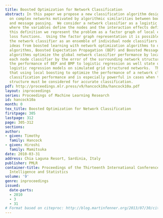 ```yaml
---
title: Boosted Optimization for Network Classification
abstract: In this paper we propose a new classification algorithm designed for application
  on complex networks motivated by algorithmic similarities between boosting learning
  and message passing.  We consider a network classifier as a logistic regression
  where the variables define the nodes and the interaction effects define the edges.  From
  this definition we represent the problem as a factor graph of local exponential
  loss functions.  Using the factor graph representation it is possible to interpret
  the network classifier as an ensemble of individual node classifiers.  We then combine
  ideas from boosted learning with network optimization algorithms to define two novel
  algorithms, Boosted Expectation Propagation (BEP) and Boosted Message Passing (BMP).  These
  algorithms optimize the global network classifier performance by locally weighting
  each node classifier by the error of the surrounding network structure.  We compare
  the performance of BEP and BMP to logistic regression as well state of the art penalized
  logistic regression models on simulated grid structured networks.  The results show
  that using local boosting to optimize the performance of a network classifier increases
  classification performance and is especially powerful in cases when the whole network
  structure must be considered for accurate classification.
pdf: http://proceedings.mlr.press/v9/hancock10a/hancock10a.pdf
layout: inproceedings
series: Proceedings of Machine Learning Research
id: hancock10a
month: 0
tex_title: Boosted Optimization for Network Classification
firstpage: 305
lastpage: 312
page: 305-312
sections: 
author:
- given: Timothy
  family: Hancock
- given: Hiroshi
  family: Mamitsuka
date: 2010-03-31
address: Chia Laguna Resort, Sardinia, Italy
publisher: PMLR
container-title: Proceedings of the Thirteenth International Conference on Artificial
  Intelligence and Statistics
volume: '9'
genre: inproceedings
issued:
  date-parts:
  - 2010
  - 3
  - 31
# Format based on citeproc: http://blog.martinfenner.org/2013/07/30/citeproc-yaml-for-bibliographies/
---
```

